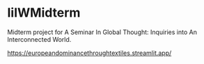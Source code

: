 # IiIWMidterm

Midterm project for A Seminar In Global Thought: Inquiries into An Interconnected World.

https://europeandominancethroughtextiles.streamlit.app/
